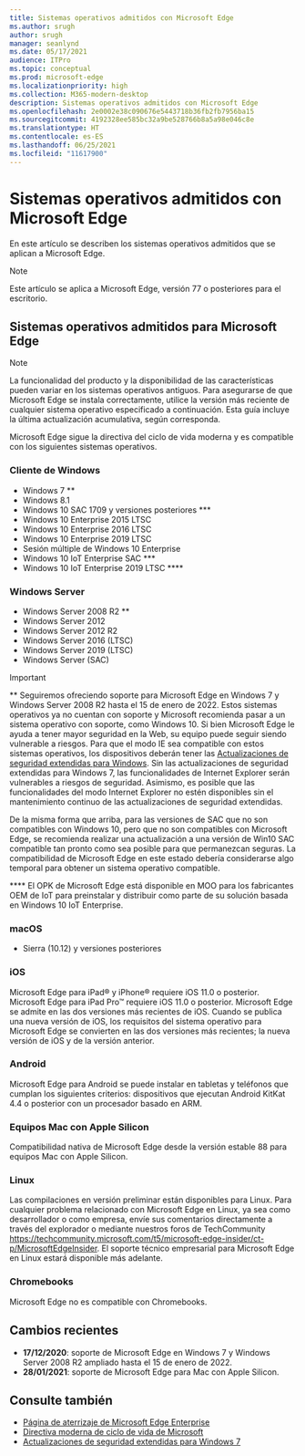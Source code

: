 ```yaml
---
title: Sistemas operativos admitidos con Microsoft Edge
ms.author: srugh
author: srugh
manager: seanlynd
ms.date: 05/17/2021
audience: ITPro
ms.topic: conceptual
ms.prod: microsoft-edge
ms.localizationpriority: high
ms.collection: M365-modern-desktop
description: Sistemas operativos admitidos con Microsoft Edge
ms.openlocfilehash: 2e0002e38c090676e5443718b36fb2fb7956ba15
ms.sourcegitcommit: 4192328ee585bc32a9be528766b8a5a98e046c8e
ms.translationtype: HT
ms.contentlocale: es-ES
ms.lasthandoff: 06/25/2021
ms.locfileid: "11617900"
---
```

# <a name="microsoft-edge-supported-operating-systems"></a>Sistemas operativos admitidos con Microsoft Edge

En este artículo se describen los sistemas operativos admitidos que se aplican a Microsoft Edge.

> [!NOTE]
> Este artículo se aplica a Microsoft Edge, versión 77 o posteriores para el escritorio.

## <a name="supported-operating-systems-for-microsoft-edge"></a>Sistemas operativos admitidos para Microsoft Edge

> [!NOTE]
> La funcionalidad del producto y la disponibilidad de las características pueden variar en los sistemas operativos antiguos. Para asegurarse de que Microsoft Edge se instala correctamente, utilice la versión más reciente de cualquier sistema operativo especificado a continuación. Esta guía incluye la última actualización acumulativa, según corresponda.


Microsoft Edge sigue la directiva del ciclo de vida moderna y es compatible con los siguientes sistemas operativos.

### <a name="windows-client"></a>Cliente de Windows

- Windows 7 **
- Windows 8.1
- Windows 10 SAC 1709 y versiones posteriores ***
- Windows 10 Enterprise 2015 LTSC
- Windows 10 Enterprise 2016 LTSC
- Windows 10 Enterprise 2019 LTSC
- Sesión múltiple de Windows 10 Enterprise
- Windows 10 IoT Enterprise SAC ***
- Windows 10 IoT Enterprise 2019 LTSC ****

### <a name="windows-server"></a>Windows Server

- Windows Server 2008 R2 **
- Windows Server 2012
- Windows Server 2012 R2
- Windows Server 2016 (LTSC)
- Windows Server 2019 (LTSC)
- Windows Server (SAC)

> [!IMPORTANT]
> ** Seguiremos ofreciendo soporte para Microsoft Edge en Windows 7 y Windows Server 2008 R2 hasta el 15 de enero de 2022. Estos sistemas operativos ya no cuentan con soporte y Microsoft recomienda pasar a un sistema operativo con soporte, como Windows 10. Si bien Microsoft Edge le ayuda a tener mayor seguridad en la Web, su equipo puede seguir siendo vulnerable a riesgos. Para que el modo IE sea compatible con estos sistemas operativos, los dispositivos deberán tener las [Actualizaciones de seguridad extendidas para Windows](https://support.microsoft.com/help/4527878/faq-about-extended-security-updates-for-windows-7). Sin las actualizaciones de seguridad extendidas para Windows 7, las funcionalidades de Internet Explorer serán vulnerables a riesgos de seguridad. Asimismo, es posible que las funcionalidades del modo Internet Explorer no estén disponibles sin el mantenimiento continuo de las actualizaciones de seguridad extendidas.  
>
> De la misma forma que arriba, para las versiones de SAC que no son compatibles con Windows 10, pero que no son compatibles con Microsoft Edge, se recomienda realizar una actualización a una versión de Win10 SAC compatible tan pronto como sea posible para que permanezcan seguras. La compatibilidad de Microsoft Edge en este estado debería considerarse algo temporal para obtener un sistema operativo compatible.
>
> **** El OPK de Microsoft Edge está disponible en MOO para los fabricantes OEM de IoT para preinstalar y distribuir como parte de su solución basada en Windows 10 IoT Enterprise.

### <a name="macos"></a>macOS

- Sierra (10.12) y versiones posteriores

### <a name="ios"></a>iOS

Microsoft Edge para iPad&reg; y iPhone&reg; requiere iOS 11.0 o posterior. Microsoft Edge para iPad Pro&trade; requiere iOS 11.0 o posterior. Microsoft Edge se admite en las dos versiones más recientes de iOS. Cuando se publica una nueva versión de iOS, los requisitos del sistema operativo para Microsoft Edge se convierten en las dos versiones más recientes; la nueva versión de iOS y de la versión anterior.

### <a name="android"></a>Android

Microsoft Edge para Android se puede instalar en tabletas y teléfonos que cumplan los siguientes criterios: dispositivos que ejecutan Android KitKat 4.4 o posterior con un procesador basado en ARM.

### <a name="apple-silicon-macs"></a>Equipos Mac con Apple Silicon

Compatibilidad nativa de Microsoft Edge desde la versión estable 88 para equipos Mac con Apple Silicon.

### <a name="linux"></a>Linux

Las compilaciones en versión preliminar están disponibles para Linux. Para cualquier problema relacionado con Microsoft Edge en Linux, ya sea como desarrollador o como empresa, envíe sus comentarios directamente a través del explorador o mediante nuestros foros de TechCommunity https://techcommunity.microsoft.com/t5/microsoft-edge-insider/ct-p/MicrosoftEdgeInsider. El soporte técnico empresarial para Microsoft Edge en Linux estará disponible más adelante.

### <a name="chromebooks"></a>Chromebooks

Microsoft Edge no es compatible con Chromebooks.

## <a name="recent-changes"></a>Cambios recientes

- **17/12/2020**: soporte de Microsoft Edge en Windows 7 y Windows Server 2008 R2 ampliado hasta el 15 de enero de 2022.
- **28/01/2021**: soporte de Microsoft Edge para Mac con Apple Silicon.

## <a name="see-also"></a>Consulte también

- [Página de aterrizaje de Microsoft Edge Enterprise](https://aka.ms/EdgeEnterprise)
- [Directiva moderna de ciclo de vida de Microsoft](https://support.microsoft.com/help/30881/modern-lifecycle-policy)
- [Actualizaciones de seguridad extendidas para Windows 7](https://support.microsoft.com/help/4527878/faq-about-extended-security-updates-for-windows-7)
